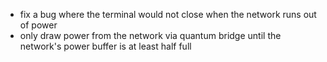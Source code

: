 - fix a bug where the terminal would not close when the network runs out of power
- only draw power from the network via quantum bridge until the network's power buffer is at least half full
